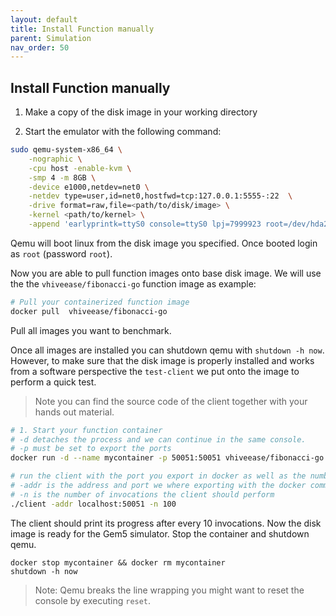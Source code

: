 ```yaml
---
layout: default
title: Install Function manually
parent: Simulation
nav_order: 50
---
```



## Install Function manually
1. Make a copy of the disk image in your working directory

2. Start the emulator with the following command:
```bash
sudo qemu-system-x86_64 \
    -nographic \
    -cpu host -enable-kvm \
    -smp 4 -m 8GB \
    -device e1000,netdev=net0 \
    -netdev type=user,id=net0,hostfwd=tcp:127.0.0.1:5555-:22  \
    -drive format=raw,file=<path/to/disk/image> \
    -kernel <path/to/kernel> \
    -append 'earlyprintk=ttyS0 console=ttyS0 lpj=7999923 root=/dev/hda2'
```
Qemu will boot linux from the disk image you specified. Once booted login as `root` (password `root`).

Now you are able to pull function images onto base disk image. We will use the the `vhiveease/fibonacci-go` function image as example:
```bash
# Pull your containerized function image
docker pull  vhiveease/fibonacci-go
```
Pull all images you want to benchmark.

Once all images are installed you can shutdown qemu with `shutdown -h now`. However, to make sure that the disk image is properly installed and works from a software perspective the `test-client` we put onto the image to perform a quick test.
   > Note you can find the source code of the client together with your hands out material.

```bash
# 1. Start your function container
# -d detaches the process and we can continue in the same console.
# -p must be set to export the ports
docker run -d --name mycontainer -p 50051:50051 vhiveease/fibonacci-go

# run the client with the port you export in docker as well as the number of invocations you want to run.
# -addr is the address and port we where exporting with the docker command
# -n is the number of invocations the client should perform
./client -addr localhost:50051 -n 100
```
The client should print its progress after every 10 invocations.
Now the disk image is ready for the Gem5 simulator. Stop the container and shutdown qemu.
```
docker stop mycontainer && docker rm mycontainer
shutdown -h now
```
> Note: Qemu breaks the line wrapping you might want to reset the console by executing `reset`.
